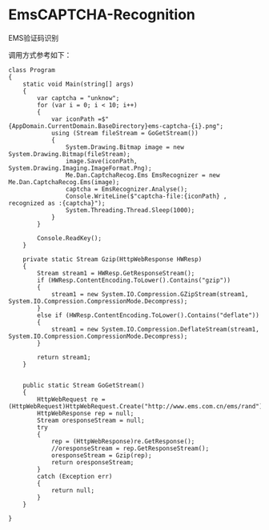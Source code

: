 # EmsCAPTCHA-Recognition
EMS验证码识别

调用方式参考如下：

    class Program
    {
        static void Main(string[] args)
        {
            var captcha = "unknow";
            for (var i = 0; i < 10; i++)
            {
                var iconPath =$"{AppDomain.CurrentDomain.BaseDirectory}ems-captcha-{i}.png";
                using (Stream fileStream = GoGetStream())
                {
                    System.Drawing.Bitmap image = new System.Drawing.Bitmap(fileStream);
                    image.Save(iconPath, System.Drawing.Imaging.ImageFormat.Png);
                    Me.Dan.CaptchaRecog.Ems EmsRecognizer = new Me.Dan.CaptchaRecog.Ems(image);
                    captcha = EmsRecognizer.Analyse();
                    Console.WriteLine($"captcha-file:{iconPath} , recognized as :{captcha}");
                    System.Threading.Thread.Sleep(1000);
                }
            }

            Console.ReadKey();
        }

        private static Stream Gzip(HttpWebResponse HWResp)
        {
            Stream stream1 = HWResp.GetResponseStream();
            if (HWResp.ContentEncoding.ToLower().Contains("gzip"))
            {
                stream1 = new System.IO.Compression.GZipStream(stream1, System.IO.Compression.CompressionMode.Decompress);
            }
            else if (HWResp.ContentEncoding.ToLower().Contains("deflate"))
            {
                stream1 = new System.IO.Compression.DeflateStream(stream1, System.IO.Compression.CompressionMode.Decompress);
            }

            return stream1;
        }


        public static Stream GoGetStream()
        {
            HttpWebRequest re = (HttpWebRequest)HttpWebRequest.Create("http://www.ems.com.cn/ems/rand");
            HttpWebResponse rep = null;
            Stream oresponseStream = null;
            try
            {
                rep = (HttpWebResponse)re.GetResponse();
                //oresponseStream = rep.GetResponseStream();
                oresponseStream = Gzip(rep);
                return oresponseStream;
            }
            catch (Exception err)
            {
                return null;
            }
        }

    }
